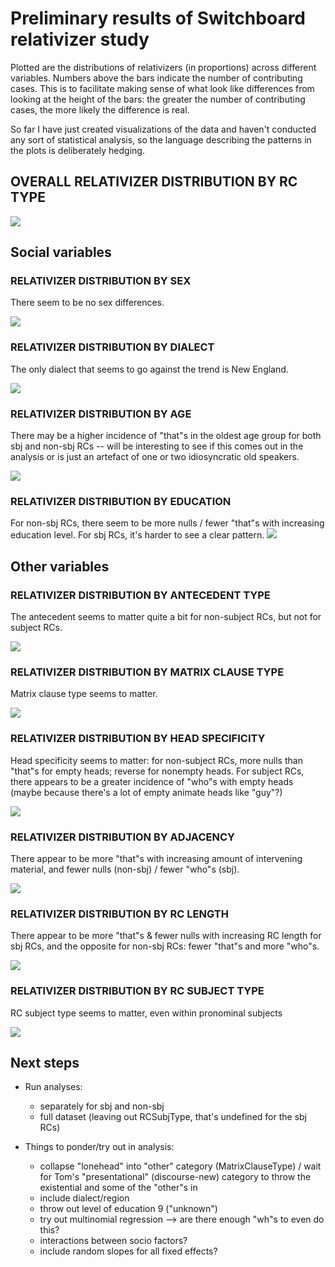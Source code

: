 # Preliminary results of Switchboard relativizer study

Plotted are the distributions of relativizers (in proportions) across different variables. Numbers above the bars indicate the number of contributing cases. This is to facilitate making sense of what look like differences from looking at the height of the bars: the greater the number of contributing cases, the more likely the difference is real. 

So far I have just created visualizations of the data and haven't conducted any sort of statistical analysis, so the language describing the patterns in the plots is deliberately hedging.

## OVERALL RELATIVIZER DISTRIBUTION BY RC TYPE

![](/graphs/relativizer_distribution_byrctype.jpg)

## Social variables


### RELATIVIZER DISTRIBUTION BY SEX

There seem to be no sex differences.

![](/graphs/relativizer_distribution_byrctype_bysex.jpg)

### RELATIVIZER DISTRIBUTION BY DIALECT
 
The only dialect that seems to go against the trend is New England.

![](/graphs/relativizer_distribution_byrctype_bydialect.jpg)

### RELATIVIZER DISTRIBUTION BY AGE

There may be a higher incidence of "that"s  in the oldest age group for both sbj and non-sbj RCs -- will be interesting to see if this comes out in the analysis or is just an artefact of one or two idiosyncratic old speakers.

![](/graphs/relativizer_distribution_byrctype_byage.jpg)

### RELATIVIZER DISTRIBUTION BY EDUCATION

For non-sbj RCs, there seem to be more nulls / fewer "that"s with increasing education level. For sbj RCs, it's harder to see a clear pattern.
![](/graphs/relativizer_distribution_byrctype_byeducation.jpg)

## Other variables

### RELATIVIZER DISTRIBUTION BY ANTECEDENT TYPE

The antecedent seems to matter quite a bit for non-subject RCs, but not for subject RCs.

![](/graphs/relativizer_distribution_byrctype_byantecedent.jpg)

### RELATIVIZER DISTRIBUTION BY MATRIX CLAUSE TYPE

Matrix clause type seems to matter.

![](/graphs/relativizer_distribution_byrctype_bymatrixclause.jpg)

### RELATIVIZER DISTRIBUTION BY HEAD SPECIFICITY

Head specificity seems to matter: for non-subject RCs, more nulls than "that"s for empty heads; reverse for nonempty heads. For subject RCs, there appears to be a greater incidence of "who"s with empty heads (maybe because there's a lot of empty animate heads like "guy"?)

![](/graphs/relativizer_distribution_byrctype_byheadspecificity.jpg)

### RELATIVIZER DISTRIBUTION BY ADJACENCY

There appear to be more "that"s with increasing amount of intervening material, and fewer nulls (non-sbj) / fewer "who"s (sbj).

![](/graphs/relativizer_distribution_byrctype_byadjacency.jpg)

### RELATIVIZER DISTRIBUTION BY RC LENGTH

There appear to be more "that"s & fewer nulls with increasing RC length for sbj RCs, and the opposite for non-sbj RCs: fewer "that"s and more "who"s.

![](/graphs/relativizer_distribution_byrctype_byrclength.jpg)

### RELATIVIZER DISTRIBUTION BY RC SUBJECT TYPE

RC subject type seems to matter, even within pronominal subjects

![](/graphs/relativizer_distribution_byrctype_byrcsubjtype.jpg)


## Next steps

- Run analyses:
	- separately for sbj and non-sbj
	- full dataset (leaving out RCSubjType, that's undefined for the sbj RCs)
	
- Things to ponder/try out in analysis:
	- collapse "lonehead" into "other" category (MatrixClauseType) / wait for Tom's "presentational" (discourse-new) category to throw the existential and some of the "other"s in
	- include dialect/region
	- throw out level of education 9 ("unknown")
	- try out multinomial regression --> are there enough "wh"s to even do this?
	- interactions between socio factors?
	- include random slopes for all fixed effects?
	


